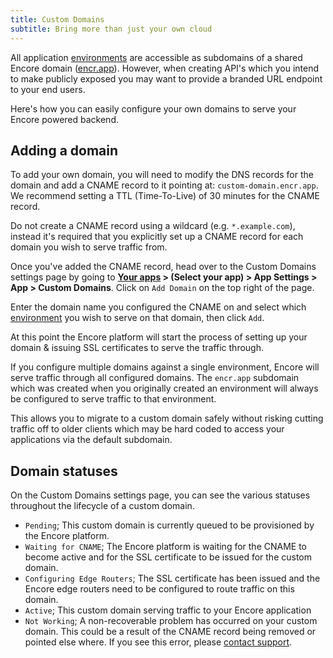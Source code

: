 ```yaml
---
title: Custom Domains
subtitle: Bring more than just your own cloud
---
```


All application [environments](/docs/deploy/environments) are accessible as subdomains of a shared Encore domain
([encr.app](https://encr.app)). However, when creating API's which you intend to make publicly exposed you may want to
provide a branded URL endpoint to your end users.

Here's how you can easily configure your own domains to serve your
Encore powered backend.

## Adding a domain

To add your own domain, you will need to modify the DNS records for the domain and add a CNAME record to it pointing at:
`custom-domain.encr.app`. We recommend setting a TTL (Time-To-Live) of 30 minutes for the CNAME record.


<Callout type="warning">

Do not create a CNAME record using a wildcard (e.g. `*.example.com`), instead it's required that you explicitly set up a
CNAME record for each domain you wish to serve traffic from. 

</Callout>

Once you've added the CNAME record, head over to the Custom Domains settings page by going to
**[Your apps](https://app.encore.dev/) > (Select your app) > App Settings > App > Custom Domains**. Click on `Add Domain`
on the top right of the page.

Enter the domain name you configured the CNAME on and select which [environment](/docs/deploy/environments) you wish to
serve on that domain, then click `Add`.

At this point the Encore platform will start the process of setting up your domain & issuing SSL certificates to serve the
traffic through.

<Callout type="important">

If you configure multiple domains against a single environment, Encore will serve traffic through all
configured domains. The `encr.app` subdomain which was created when you originally created an environment will always be
configured to serve traffic to that environment.

This allows you to migrate to a custom domain safely without risking
cutting traffic off to older clients which may be hard coded to access your applications via the default subdomain.

</Callout>

## Domain statuses

On the Custom Domains settings page, you can see the various statuses throughout the lifecycle of a custom domain.

- `Pending`; This custom domain is currently queued to be provisioned by the Encore platform.
- `Waiting for CNAME`; The Encore platform is waiting for the CNAME to become active and for the SSL certificate to be issued for the custom domain.
- `Configuring Edge Routers`; The SSL certificate has been issued and the Encore edge routers need to be configured to route traffic on this domain.
- `Active`; This custom domain serving traffic to your Encore application
- `Not Working`; A non-recoverable problem has occurred on your custom domain. This could be a result of the CNAME record
   being removed or pointed else where. If you see this error, please [contact support](/contact).
